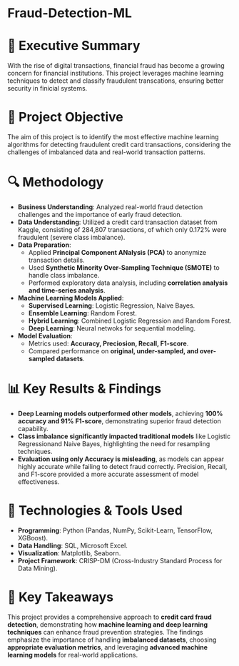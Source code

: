 # Fraud-Detection-ML

# 📌 Executive Summary
With the rise of digital transactions, financial fraud has become a growing concern for financial institutions. This project leverages machine learning techniques to detect and classify fraudulent transcations, ensuring better security in finicial systems. 

# 🎯 Project Objective
The aim of this project is to identify the most effective machine learning algorithms for detecting fraudulent credit card transactions, considering the challenges of imbalanced data and real-world transaction patterns.

# 🔍 Methodology
- **Business Understanding**: Analyzed real-world fraud detection challenges and the importance of early fraud detection.
- **Data Understanding**: Utilized a credit card transaction dataset from Kaggle, consisting of 284,807 transactions, of which only 0.172% were fraudulent (severe class imbalance).
- **Data Preparation**:
  - Applied **Principal Component ANalysis (PCA)** to anonymize transaction details.
  - Used **Synthetic Minority Over-Sampling Technique (SMOTE)** to handle class imbalance.
  - Performed exploratory data analysis, including **correlation analysis and time-series analysis**.
- **Machine Learning Models Applied**:
  - **Supervised Learning**: Logistic Regression, Naive Bayes.
  - **Ensemble Learning**: Random Forest.
  - **Hybrid Learning**: Combined Logistic Regression and Random Forest.
  - **Deep Learning**: Neural netwoks for sequential modeling.
- **Model Evaluation**:
  - Metrics used: **Accuracy, Preciosion, Recall, F1-score**.
  - Compared performance on **original, under-sampled, and over-sampled datasets**.

# 📊 Key Results & Findings
- **Deep Learning models outperformed other models**, achieving **100% accuracy and 91% F1-score**, demonstrating superior fraud detection capability.
- **Class imbalance significantly impacted traditional models** like Logistic Regressionand Naive Bayes, highlighting the need for resampling techniques.
- **Evaluation using only Accuracy is misleading**, as models can appear highly accurate while failing to detect fraud correctly. Precision, Recall, and F1-score provided a more accurate assessment of model effectiveness.

# 🚀 Technologies & Tools Used
- **Programming**: Python (Pandas, NumPy, Scikit-Learn, TensorFlow, XGBoost).
- **Data Handling**: SQL, Microsoft Excel.
- **Visualization**: Matplotlib, Seaborn.
- **Project Framework**: CRISP-DM (Cross-Industry Standard Process for Data Mining).

# 📌 Key Takeaways
This project provides a comprehensive approach to **credit card fraud detection**, demonstrating how **machine learning and deep learning techniques** can enhance fraud prevention strategies. The findings emphasize the importance of handling **imbalanced datasets**, choosing **appropriate evaluation metrics**, and leveraging **advanced machine learning models** for real-world applications.
